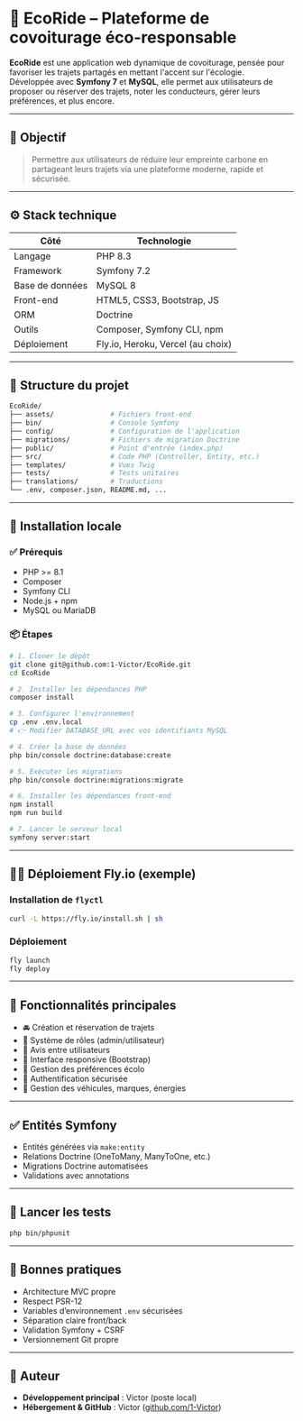 # 🚗 EcoRide – Plateforme de covoiturage éco-responsable

**EcoRide** est une application web dynamique de covoiturage, pensée pour favoriser les trajets partagés en mettant l'accent sur l'écologie.  
Développée avec **Symfony 7** et **MySQL**, elle permet aux utilisateurs de proposer ou réserver des trajets, noter les conducteurs, gérer leurs préférences, et plus encore.

---

## 🌱 Objectif

> Permettre aux utilisateurs de réduire leur empreinte carbone en partageant leurs trajets via une plateforme moderne, rapide et sécurisée.

---

## ⚙️ Stack technique

| Côté            | Technologie                       |
| --------------- | --------------------------------- |
| Langage         | PHP 8.3                           |
| Framework       | Symfony 7.2                       |
| Base de données | MySQL 8                           |
| Front-end       | HTML5, CSS3, Bootstrap, JS        |
| ORM             | Doctrine                          |
| Outils          | Composer, Symfony CLI, npm        |
| Déploiement     | Fly.io, Heroku, Vercel (au choix) |

---

## 📁 Structure du projet

```bash
EcoRide/
├── assets/              # Fichiers front-end
├── bin/                 # Console Symfony
├── config/              # Configuration de l'application
├── migrations/          # Fichiers de migration Doctrine
├── public/              # Point d'entrée (index.php)
├── src/                 # Code PHP (Controller, Entity, etc.)
├── templates/           # Vues Twig
├── tests/               # Tests unitaires
├── translations/        # Traductions
└── .env, composer.json, README.md, ...
```

---

## 🚀 Installation locale

### ✅ Prérequis

- PHP >= 8.1
- Composer
- Symfony CLI
- Node.js + npm
- MySQL ou MariaDB

### 📦 Étapes

```bash
# 1. Cloner le dépôt
git clone git@github.com:1-Victor/EcoRide.git
cd EcoRide

# 2. Installer les dépendances PHP
composer install

# 3. Configurer l'environnement
cp .env .env.local
# 👉 Modifier DATABASE_URL avec vos identifiants MySQL

# 4. Créer la base de données
php bin/console doctrine:database:create

# 5. Exécuter les migrations
php bin/console doctrine:migrations:migrate

# 6. Installer les dépendances front-end
npm install
npm run build

# 7. Lancer le serveur local
symfony server:start
```

---

## 🧑‍💻 Déploiement Fly.io (exemple)

### Installation de `flyctl`

```bash
curl -L https://fly.io/install.sh | sh
```

### Déploiement

```bash
fly launch
fly deploy
```

---

## 🔐 Fonctionnalités principales

- 🚘 Création et réservation de trajets
- 👥 Système de rôles (admin/utilisateur)
- 💬 Avis entre utilisateurs
- 📱 Interface responsive (Bootstrap)
- 🌱 Gestion des préférences écolo
- 🔐 Authentification sécurisée
- 🚗 Gestion des véhicules, marques, énergies

---

## ✅ Entités Symfony

- Entités générées via `make:entity`
- Relations Doctrine (OneToMany, ManyToOne, etc.)
- Migrations Doctrine automatisées
- Validations avec annotations

---

## 🧪 Lancer les tests

```bash
php bin/phpunit
```

---

## 📖 Bonnes pratiques

- Architecture MVC propre
- Respect PSR-12
- Variables d’environnement `.env` sécurisées
- Séparation claire front/back
- Validation Symfony + CSRF
- Versionnement Git propre

---

## 👤 Auteur

- **Développement principal** : Victor (poste local)
- **Hébergement & GitHub** : Victor ([github.com/1-Victor](https://github.com/1-Victor))
